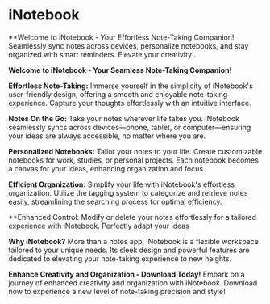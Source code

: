 # iNotebook
**Welcome to iNotebook - Your Effortless Note-Taking Companion! Seamlessly sync notes across devices, personalize notebooks, and stay organized with smart reminders. Elevate your creativity .

**Welcome to iNotebook - Your Seamless Note-Taking Companion!**

**Effortless Note-Taking:**
Immerse yourself in the simplicity of iNotebook's user-friendly design, offering a smooth and enjoyable note-taking experience. Capture your thoughts effortlessly with an intuitive interface.

**Notes On the Go:**
Take your notes wherever life takes you. iNotebook seamlessly syncs across devices—phone, tablet, or computer—ensuring your ideas are always accessible, no matter where you are.

**Personalized Notebooks:**
Tailor your notes to your life. Create customizable notebooks for work, studies, or personal projects. Each notebook becomes a canvas for your ideas, enhancing organization and focus.

**Efficient Organization:**
Simplify your life with iNotebook's effortless organization. Utilize the tagging system to categorize and retrieve notes easily, streamlining the searching process for optimal efficiency.

**Enhanced Control: Modify or delete your notes effortlessly for a tailored experience with iNotebook. Perfectly adapt your ideas

**Why iNotebook?**
More than a notes app, iNotebook is a flexible workspace tailored to your unique needs. Its sleek design and powerful features are dedicated to elevating your note-taking experience to new heights.

**Enhance Creativity and Organization - Download Today!**
Embark on a journey of enhanced creativity and organization with iNotebook. Download now to experience a new level of note-taking precision and style!
